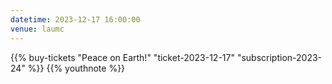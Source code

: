 ```yaml
---
datetime: 2023-12-17 16:00:00
venue: laumc
---
```

{{% buy-tickets "Peace on Earth!" "ticket-2023-12-17" "subscription-2023-24" %}}
{{% youthnote %}}